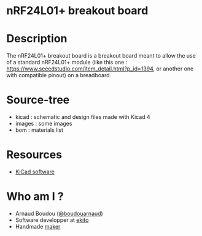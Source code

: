 nRF24L01+ breakout board
===

Description
==

The nRF24L01+ breakout board is a breakout board meant to allow the use of a standard nRF24L01+ module (like this one : https://www.seeedstudio.com/item_detail.html?p_id=1394, or another one with compatible pinout) on a breadboard.

Source-tree
==

* kicad : schematic and design files made with Kicad 4
* images : some images
* bom : materials list

Resources
==

* [KiCad software](http://kicad-pcb.org/)

Who am I ?
==

* Arnaud Boudou ([@boudouarnaud](https://twitter.com/boudouarnaud))
* Software developper at [ekito](https://www.ekito.fr/people/author/aboudou/)
* Handmade [maker](https://goddess-gate.com/projects/en)
